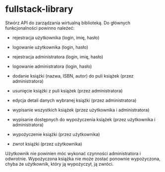 # fullstack-library

Stwórz API do zarządzania wirtualną biblioteką.
Do głównych funkcjonalności powinno należeć:
- rejestracja użytkownika (login, imię, hasło)
- logowanie użytkownika (login, hasło)

- rejestracja administratora (login, imię, hasło)
- logowanie administratora (login, hasło)

- dodanie książki (nazwa, ISBN, autor) do puli książek (przez administratora)
- usunięcie książki z puli książek (przez administratora)
- edycja detali danych wybranej książki (przez administratora)

- wypisanie wszystkich książek (przez użytkownika i administratora)
- wypisanie dostępnych do wypożyczenia książek (przez użytkownika i administratora)

- wypożyczenie książki (przez użytkownika)
- zwrot książki (przez użytkownika)

Użytkownik nie powinien móc wykonać czynności administratora i odwrotnie.
Wypożyczona książka nie może zostać ponownie wypożyczona, chyba że użytkownik, który ją wypożyczył, ją zwróci.

